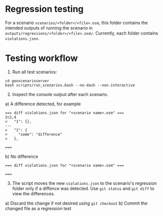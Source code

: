 # Regression testing

For a scenario `scenarios/<folder>/<file>.osm`, this folder contains the intended outputs of running the scenario in `outputs/regressions/<folder>/<file>.osm/`. Currently, each folder contains `violations.json`.

# Testing workflow

1. Run all test scenarios:
```
cd geoscenarioserver
bash scripts/run_scenarios.bash --no-dash --non-interactive
```

2. Inspect the console output after each scenario.

a) A difference detected, for example
```
=== diff violations.json for "<scenario name>.osm" ===
2c2,4
<   "1": {},
---
>   "1": {
>     "some": "difference"
>   },

===
```

b) No difference
```
=== diff violations.json for "<scenario name>.osm" ===

===
```

3. The script moves the new `violations.json` to the scenario's regression folder only if a diffence was detected. 
Use `git status` and `git diff` to view the differences.

a) Discard the change if not desired using `git checkout`
b) Commit the changed file as a regression test
